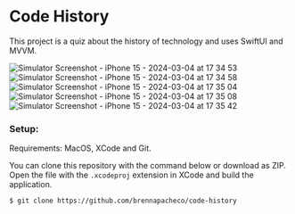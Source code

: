 # Code History
This project is a quiz about the history of technology and uses SwiftUI and MVVM.

![Simulator Screenshot - iPhone 15 - 2024-03-04 at 17 34 53](https://github.com/brennapacheco/code-history/assets/53921542/89b9bd1e-ad63-44b7-9ba3-b0841e07be90) ![Simulator Screenshot - iPhone 15 - 2024-03-04 at 17 34 58](https://github.com/brennapacheco/code-history/assets/53921542/936d8fe1-18db-4d4f-a152-d78965cf168c) ![Simulator Screenshot - iPhone 15 - 2024-03-04 at 17 35 04](https://github.com/brennapacheco/code-history/assets/53921542/492ef32d-8968-4bf0-b0fa-e0c5fc75ba14)![Simulator Screenshot - iPhone 15 - 2024-03-04 at 17 35 08](https://github.com/brennapacheco/code-history/assets/53921542/cb151de2-0e18-406b-a456-8f717941500a)![Simulator Screenshot - iPhone 15 - 2024-03-04 at 17 35 42](https://github.com/brennapacheco/code-history/assets/53921542/ce31f610-6698-4610-8061-1a453cdfde8a)

### Setup:
Requirements: MacOS, XCode and Git.

You can clone this repository with the command below or download as ZIP. 
Open the file with the `.xcodeproj` extension in XCode and build the application.

```
$ git clone https://github.com/brennapacheco/code-history
```
